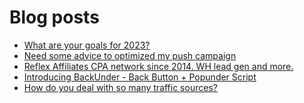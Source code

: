 # Blog posts
<!-- BLOG-POST-LIST:START -->
- [What are your goals for 2023?](https://afflift.com/f/threads/what-are-your-goals-for-2023.10077/)
- [Need some advice to optimized my push campaign](https://afflift.com/f/threads/need-some-advice-to-optimized-my-push-campaign.9643/)
- [Reflex Affiliates CPA network since 2014. WH lead gen and more.](https://afflift.com/f/threads/reflex-affiliates-cpa-network-since-2014-wh-lead-gen-and-more.7190/)
- [Introducing BackUnder - Back Button + Popunder Script](https://afflift.com/f/threads/introducing-backunder-back-button-popunder-script.10073/)
- [How do you deal with so many traffic sources?](https://afflift.com/f/threads/how-do-you-deal-with-so-many-traffic-sources.9925/)
<!-- BLOG-POST-LIST:END -->

